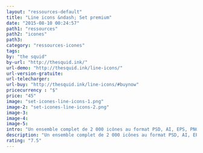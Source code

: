 ```yaml
---
layout: "ressources-default"
title: "Line icons &ndash; Set premium"
date: "2015-08-10 00:24:57"
path1: "ressources"
path2: "icones"
path3:
category: "ressources-icones"
tags:
by: "the squid"
by-url: "http://thesquid.ink/"
url-demo: "http://thesquid.ink/line-icons/"
url-version-gratuite:
url-telecharger:
url-buy: "http://thesquid.ink/line-icons/#buynow"
pricecurrency : "$"
price: "45"
image: "set-icones-line-icons-1.png"
image-2: "set-icones-line-icons-2.png"
image-3:
image-4:
image-5:
intro: "Un ensemble complet de 2 000 icônes au format PSD, AI, EPS, PNG & SVG. Il est composé de 22 catégories couvrant un large éventail de thématiques. Chaque icône peut être modifiée grâce à leur format vectorisée. Licence pour projet personnel ou commercial. Un échantillon gratuit est disponible sur le site."
description: "Un ensemble complet de 2 000 icônes au format PSD, AI, EPS, PNG & SVG. Il est composé de 22 catégories couvrant un large éventail de thématiques"
rating: "7.5"
---
```

